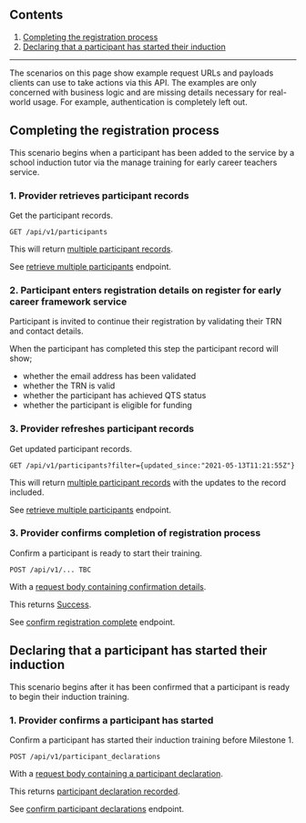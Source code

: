 <h2 class="app-contents-list__title">Contents</h2>

<ol class="app-contents-list__list">
  <li class="app-contents-list__list-item app-contents-list__list-item--parent"><a class="govuk-link app-contents-list__link" href="#completing-the-registration-process">Completing the registration process</a></li>
  <li class="app-contents-list__list-item app-contents-list__list-item--parent"><a class="govuk-link app-contents-list__link" href="#declaring-that-a-participant-has-started-their-induction">Declaring that a participant has started their induction</a></li>
</ol>

<hr class="govuk-section-break govuk-section-break--visible govuk-!-margin-top-6 govuk-!-margin-bottom-6">

The scenarios on this page show example request URLs and payloads clients can use to take actions via this API. The examples are only concerned with business logic and are missing details necessary for real-world usage. For example, authentication is completely left out.

## Completing the registration process

This scenario begins when a participant has been added to the service by a school induction tutor via the manage training for early career teachers service.

### 1. Provider retrieves participant records

Get the participant records.

```
GET /api/v1/participants
```

This will return [multiple participant records](/api-docs#multipleparticipantresponse-object).

See [retrieve multiple participants](/api-docs#get-api-v1-participants) endpoint.

### 2. Participant enters registration details on register for early career framework service

Participant is invited to continue their registration by validating their TRN and contact details.

When the participant has completed this step the participant record will show;

- whether the email address has been validated
- whether the TRN is valid
- whether the participant has achieved QTS status
- whether the participant is eligible for funding

### 3. Provider refreshes participant records

Get updated participant records.

```
GET /api/v1/participants?filter={updated_since:"2021-05-13T11:21:55Z"}
```

This will return [multiple participant records](/lead-providers/reference#multipleparticipantresponse-object) with the updates to the record included.

See [retrieve multiple participants](/api-docs#get-api-v1-participants) endpoint.

### 3. Provider confirms completion of registration process

Confirm a participant is ready to start their training.

```
POST /api/v1/... TBC
```

With a [request body containing confirmation details](/api-docs).

This returns [Success](/api-docs).

See [confirm registration complete](/api-docs) endpoint.

## Declaring that a participant has started their induction

This scenario begins after it has been confirmed that a participant is ready to begin their induction training.

### 1. Provider confirms a participant has started

Confirm a participant has started their induction training before Milestone 1.

```
POST /api/v1/participant_declarations
```

With a [request body containing a participant declaration](/api-docs#participantdeclaration-object).

This returns [participant declaration recorded](/api-docs#participantdeclarationrecordedresponse-object).

See [confirm participant declarations](/api-docs#post-api-v1-participant-declarations) endpoint.
